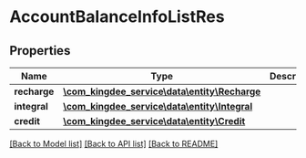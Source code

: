 # AccountBalanceInfoListRes

## Properties
Name | Type | Description | Notes
------------ | ------------- | ------------- | -------------
**recharge** | [**\com_kingdee_service\data\entity\Recharge**](Recharge.md) |  | [optional] 
**integral** | [**\com_kingdee_service\data\entity\Integral**](Integral.md) |  | [optional] 
**credit** | [**\com_kingdee_service\data\entity\Credit**](Credit.md) |  | [optional] 

[[Back to Model list]](../README.md#documentation-for-models) [[Back to API list]](../README.md#documentation-for-api-endpoints) [[Back to README]](../README.md)


